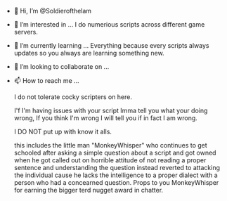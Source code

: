 - 👋 Hi, I’m @Soldierofthelam
- 👀 I’m interested in ... I do numerious scripts across different game servers.
- 🌱 I’m currently learning ... Everything because every scripts always updates so you always are learning something new.
- 💞️ I’m looking to collaborate on ...
- 📫 How to reach me ...

    I do not tolerate cocky scripters on here.
    
     I'f I'm having issues with your script Imma tell you what your doing wrong, If you think I'm wrong I will tell you if in fact I am wrong.
     
     
    I DO NOT put up with know it alls.
    
    this includes the little man "MonkeyWhisper" who continues to get schooled after asking a simple question about a script and got owned when he got
   called out on horrible attitude of not reading a proper sentence and understanding the question instead reverted to attacking the individual cause he lacks the intelligence to a proper dialect with a person who had a concearned question.
   Props to you MonkeyWhisper  for earning the bigger terd nugget award in chatter.

<!---
Soldierofthelam/Soldierofthelam is a ✨ special ✨ repository because its `README.md` (this file) appears on your GitHub profile.
You can click the Preview link to take a look at your changes.
--->
